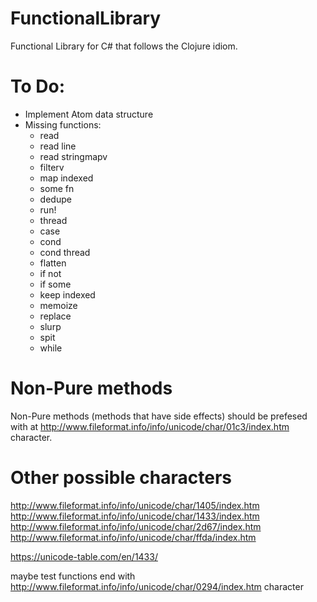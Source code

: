 ﻿# FunctionalLibrary

Functional Library for C# that follows the Clojure idiom.

# To Do:
* Implement Atom data structure
* Missing functions:
	- read
	- read line
	- read stringmapv
	- filterv
	- map indexed
	- some fn
	- dedupe
	- run!
	- thread
	- case
	- cond
	- cond thread
	- flatten
	- if not 
	- if some
	- keep indexed
	- memoize
	- replace
	- slurp
	- spit
	- while

# Non-Pure methods
Non-Pure methods (methods that have side effects) should be prefesed with at http://www.fileformat.info/info/unicode/char/01c3/index.htm character.

# Other possible characters
http://www.fileformat.info/info/unicode/char/1405/index.htm 
http://www.fileformat.info/info/unicode/char/1433/index.htm
http://www.fileformat.info/info/unicode/char/2d67/index.htm
http://www.fileformat.info/info/unicode/char/ffda/index.htm


https://unicode-table.com/en/1433/

maybe test functions end with http://www.fileformat.info/info/unicode/char/0294/index.htm character